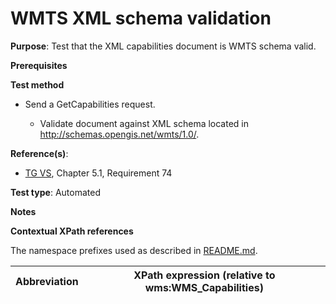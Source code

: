 # WMTS XML schema validation

**Purpose**: Test that the XML capabilities document is WMTS schema valid.

**Prerequisites**

**Test method**
* Send a GetCapabilities request.

    * Validate document against XML schema located in http://schemas.opengis.net/wmts/1.0/.

**Reference(s)**:
* [TG VS](./README.md#ref_TG_VS), Chapter 5.1, Requirement 74

**Test type**: Automated

**Notes**

**Contextual XPath references**

The namespace prefixes used as described in [README.md](./README.md#namespaces).

Abbreviation                                               |  XPath expression (relative to wms:WMS_Capabilities)
---------------------------------------------------------- | -------------------------------------------------------------------------
